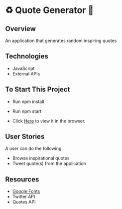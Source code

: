 
#  :recycle:  Quote Generator :page_with_curl:




## Overview
An application that generates random inspiring quotes 



## Technologies 
- JavaScript
- External APIs 



## To Start This Project
- Run npm install
- Run npm start 

-  Click [Here](http://127.0.0.1:5500/index.html) to view it in the browser.



## User Stories
A user can do the following: 
- Browse inspirational quotes
- Tweet quote(s) from the application



## Resources
- [Google Fonts](https://fonts.google.com/)
- Twitter API
- Quotes API
